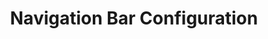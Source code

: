---
title: "Navigation Bar Configuration"
logo_link: "https://github.com/billytaipei101"
logo_image: "img/mdfriday.svg"
weight: 1
left_links:
  - "Products, /#how-to, true"

right_links:
  - "English, /en/, true"
  - "Español, /es/, true"
---